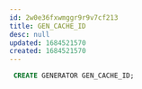```yaml
---
id: 2w0e36fxwmggr9r9v7cf213
title: GEN_CACHE_ID
desc: null
updated: 1684521570
created: 1684521570
---
```



```sql
 CREATE GENERATOR GEN_CACHE_ID;
```

